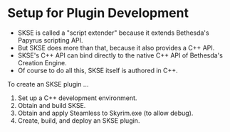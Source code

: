 # Setup for Plugin Development

- SKSE is called a "script extender" because it extends Bethesda's Papyrus scripting API.
- But SKSE does more than that, because it also provides a C++ API.
- SKSE's C++ API can bind directly to the native C++ API of Bethesda's Creation Engine.
- Of course to do all this, SKSE itself is authored in C++.

To create an SKSE plugin ...

1. Set up a C++ development environment.
2. Obtain and build SKSE.
3. Obtain and apply Steamless to Skyrim.exe (to allow debug).
4. Create, build, and deploy an SKSE plugin.

